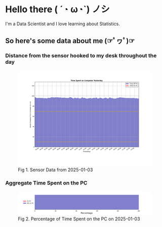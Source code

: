 
# Hello there ( ´◔ ω◔`) ノシ

I'm a Data Scientist and I love learning about Statistics.

## So here's some data about me (☞ﾟヮﾟ)☞


### Distance from the sensor hooked to my desk throughout the day
<figure>
  <picture>
    <source media="(prefers-color-scheme: dark)" srcset="Pi/readme/graphs/lineplot/dark-plot-2025-01-03.png">
    <source media="(prefers-color-scheme: light)" srcset="Pi/readme/graphs/lineplot/light-plot-2025-01-03.png">
    <img alt="Shows a black logo in light color mode and a white one in dark color mode." src="Pi/readme/graphs/lineplot/light-plot-2025-01-03.png">
  </picture>
  <figcaption>Fig 1. Sensor Data from 2025-01-03</figcaption>
</figure>



### Aggregate Time Spent on the PC
<figure>
  <picture>
    <source media="(prefers-color-scheme: dark)" srcset="Pi/readme/graphs/barplot/dark-plot-2025-01-03.png">
    <source media="(prefers-color-scheme: light)" srcset="Pi/readme/graphs/barplot/light-plot-2025-01-03.png">
    <img alt="Shows a black logo in light color mode and a white one in dark color mode." src="Pi/readme/graphs/barplot/light-plot-2025-01-03.png">
  </picture>
  <figcaption>Fig 2. Percentage of Time Spent on the PC on 2025-01-03</figcaption>
</figure>

